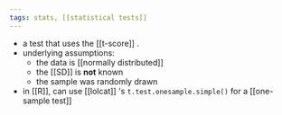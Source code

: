 ```yaml
---
tags: stats, [[statistical tests]]
---
```


- a test that uses the [[t-score]] .
- underlying assumptions:
	- the data is [[normally distributed]]
	- the [[SD]] is **not** known
	- the sample was randomly drawn
- in [[R]], can use [[lolcat]] 's `t.test.onesample.simple()` for a [[one-sample test]]